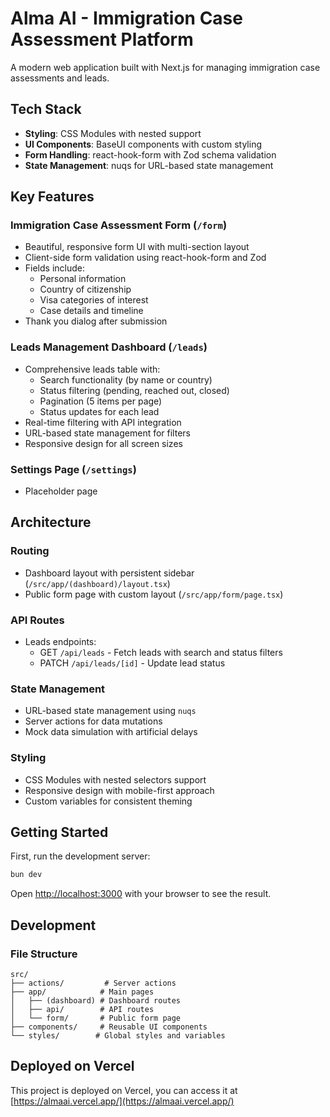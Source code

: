 # Alma AI - Immigration Case Assessment Platform

A modern web application built with Next.js for managing immigration case assessments and leads.

## Tech Stack

- **Styling**: CSS Modules with nested support
- **UI Components**: BaseUI components with custom styling
- **Form Handling**: react-hook-form with Zod schema validation
- **State Management**: nuqs for URL-based state management

## Key Features

### Immigration Case Assessment Form (`/form`)

- Beautiful, responsive form UI with multi-section layout
- Client-side form validation using react-hook-form and Zod
- Fields include:
  - Personal information
  - Country of citizenship
  - Visa categories of interest
  - Case details and timeline
- Thank you dialog after submission

### Leads Management Dashboard (`/leads`)

- Comprehensive leads table with:
  - Search functionality (by name or country)
  - Status filtering (pending, reached out, closed)
  - Pagination (5 items per page)
  - Status updates for each lead
- Real-time filtering with API integration
- URL-based state management for filters
- Responsive design for all screen sizes

### Settings Page (`/settings`)

- Placeholder page

## Architecture

### Routing

- Dashboard layout with persistent sidebar (`/src/app/(dashboard)/layout.tsx`)
- Public form page with custom layout (`/src/app/form/page.tsx`)

### API Routes

- Leads endpoints:
  - GET `/api/leads` - Fetch leads with search and status filters
  - PATCH `/api/leads/[id]` - Update lead status

### State Management

- URL-based state management using `nuqs`
- Server actions for data mutations
- Mock data simulation with artificial delays

### Styling

- CSS Modules with nested selectors support
- Responsive design with mobile-first approach
- Custom variables for consistent theming

## Getting Started

First, run the development server:

```bash
bun dev
```

Open [http://localhost:3000](http://localhost:3000) with your browser to see the result.

## Development

### File Structure

```
src/
├── actions/         # Server actions
├── app/            # Main pages
│   ├── (dashboard) # Dashboard routes
│   ├── api/        # API routes
│   └── form/       # Public form page
├── components/     # Reusable UI components
└── styles/        # Global styles and variables
```

## Deployed on Vercel

This project is deployed on Vercel, you can access it at [https://almaai.vercel.app/](https://almaai.vercel.app/)

